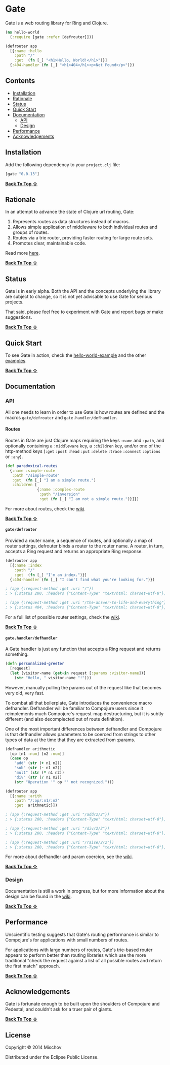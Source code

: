 # Gate

Gate is a web routing library for Ring and Clojure.

```clojure
(ns hello-world
  (:require [gate :refer [defrouter]]))

(defrouter app
  [{:name :hello
    :path "/"
    :get  (fn [_] "<h1>Hello, World!</h1>")}]
  {:404-handler (fn [_] "<h1>404</h1><p>Not Found</p>")}) 
```

## Contents

- [Installation](#installation)
- [Rationale](#rationale)
- [Status](#status)
- [Quick Start](#quick-start)
- [Documentation](#documentation)
    - [API](#api)
    - [Design](#design)
- [Performance](#performance)
- [Acknowledgements](#acknowledgements)

## Installation

Add the following dependency to your `project.clj` file:

```clojure
[gate "0.0.13"]
```
[**Back To Top ⇧**](#contents)

## Rationale

In an attempt to advance the state of Clojure url routing, Gate:

1. Represents routes as data structures instead of macros.
1. Allows simple application of middleware to both individual routes and groups of routes.
1. Routes via a trie router, providing faster routing for large route sets.
1. Promotes clear, maintainable code.

Read more [here](https://github.com/mischov/gate/wiki/Rationale).

[**Back To Top ⇧**](#contents)

## Status

Gate is in early alpha. Both the API and the concepts underlying the library are subject to change, so it is not yet advisable to use Gate for serious projects.

That said, please feel free to experiment with Gate and report bugs or make suggestions.

[**Back To Top ⇧**](#contents)

## Quick Start

To see Gate in action, check the [hello-world-example](https://github.com/mischov/gate/blob/master/examples/gate/examples/hello_world_example.clj) and the other [examples](https://github.com/mischov/gate/tree/master/examples/gate/examples).

[**Back To Top ⇧**](#contents)

## Documentation

### API

All one needs to learn in order to use Gate is how routes are defined and the macros `gate/defrouter` and `gate.handler/defhandler`.

#### Routes

Routes in Gate are just Clojure maps requiring the keys `:name` and `:path`, and optionally containing a `:middleware` key, a `:children` key, and/or one of the http-method keys (`:get` `:post` `:head` `:put` `:delete` `:trace` `:connect` `:options` or `:any`).

```clojure
(def paradoxical-routes
  {:name :simple-route
   :path "/simple-route"
   :get  (fn [_] "I am a simple route.")
   :children [
              {:name :complex-route
               :path "/inversion"
               :get (fn [_] "I am not a simple route.")}]})

```

For more about routes, check the [wiki](https://github.com/mischov/gate/wiki/Routes).

[**Back To Top ⇧**](#contents)

#### `gate/defrouter`

Provided a router name, a sequence of routes, and optionally a map of router settings, defrouter binds a router to the router name. A router, in turn, accepts a Ring request and returns an appropriate Ring response.

```clojure
(defrouter app
  [{:name :index
    :path "/"
    :get  (fn [_] "I'm an index.")}]
  {:404-handler (fn [_] "I can't find what you're looking for.")})

; (app {:request-method :get :uri "/"})
; > {:status 200, :headers {"Content-Type" "text/html; charset=utf-8"}, :body "I'm an index."}

; (app {:request-method :get :uri "/the-answer-to-life-and-everything"})
; > {:status 404, :headers {"Content-Type" "text/html; charset=utf-8"}, :body "I can't find what you're looking for."}
```

For a full list of possible router settings, check the [wiki](https://github.com/mischov/gate/wiki/Router-Settings).

[**Back To Top ⇧**](#contents)

#### `gate.handler/defhandler`

A Gate handler is just any function that accepts a Ring request and returns something.

```clojure
(defn personalized-greeter
  [request]
  (let [visitor-name (get-in request [:params :visitor-name])]
    (str "Hello, " visitor-name "!")))
```

However, manually pulling the params out of the request like that becomes very old, very fast.

To combat all that boilerplate, Gate introduces the convenience macro defhandler. Defhandler will be familiar to Compojure users since it reimplements much Compojure's request-map destructuring, but it is subtly different (and also decomplected out of route definition).

One of the most important differences between defhandler and Compojure is that defhandler allows parameters to be coerced from strings to other types of data at the time that they are extracted from :params.

```clojure
(defhandler arithmetic
  [op [n1 :num] [n2 :num]]
  (case op
    "add" (str (+ n1 n2))
    "sub" (str (- n1 n2))
    "mult" (str (* n1 n2))
    "div" (str (/ n1 n2))
    (str "Operation '" op "' not recognized.")))

(defrouter app
  [{:name :arith
    :path "/:op/:n1/:n2"
    :get  arithmetic}])

; (app {:request-method :get :uri "/add/2/2"})
; > {:status 200, :headers {"Content-Type" "text/html; charset=utf-8"}, :body "4"}

; (app {:request-method :get :uri "/div/2/2"})
; > {:status 200, :headers {"Content-Type" "text/html; charset=utf-8"}, :body "1"}

; (app {:request-method :get :uri "/raise/2/2"})
; > {:status 200, :headers {"Content-Type" "text/html; charset=utf-8"}, :body "Operation 'raise' not recognized."}
```

For more about defhandler and param coercion, see the [wiki](https://github.com/mischov/gate/wiki/Handlers).

[**Back To Top ⇧**](#contents)

### Design

Documentation is still a work in progress, but for more information about the design can be found in the [wiki](https://github.com/mischov/gate/wiki).

[**Back To Top ⇧**](#contents)

## Performance

Unscientific testing suggests that Gate's routing performance is similar to Compojure's for applications with small numbers of routes.

For applications with large numbers of routes, Gate's trie-based router appears to perform better than routing libraries which use the more traditional "check the request against a list of all possible routes and return the first match" approach.

[**Back To Top ⇧**](#contents)

## Acknowledgements

Gate is fortunate enough to be built upon the shoulders of Compojure and Pedestal, and couldn't ask for a truer pair of giants. 

[**Back To Top ⇧**](#contents)

## License

Copyright © 2014 Mischov

Distributed under the Eclipse Public License.
